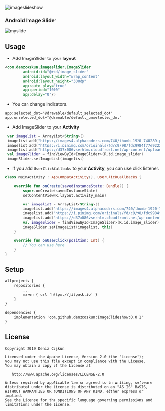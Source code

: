 ![imageslideshow](https://user-images.githubusercontent.com/15522554/54722650-009ca200-4b76-11e9-8478-c4ad0aa64aab.jpg)

### Android Image Slider

![myslide](https://user-images.githubusercontent.com/15522554/54739898-b09bfa80-4bca-11e9-9248-86161b587116.gif)
## Usage
- Add ImageSlider to your **layout**
```xml
<com.denzcoskun.imageslider.ImageSlider
        android:id="@+id/image_slider"
        android:layout_width="wrap_content"
        android:layout_height="300dp"
        app:auto_play="true"
        app:period="1000"
        app:delay="0"/>
```
- You can change indicators.
```xml
app:selected_dot="@drawable/default_selected_dot"
app:unselected_dot="@drawable/default_unselected_dot"
```
- Add ImageSlider to your **Activity**
```kt
 var imagelist = ArrayList<String>()
 imagelist.add("https://images4.alphacoders.com/740/thumb-1920-740289.png")
 imagelist.add("https://i.pinimg.com/originals/fd/c9/98/fdc9984f77e922212d62e0cd330b10c6.png")
 imagelist.add("https://d37x086vserhlm.cloudfront.net/wp-content/uploads/2016/11/24001621/your-name.-film2-e1480003095479.jpeg")
 val imageSlider = findViewById<ImageSlider>(R.id.image_slider)
 imageSlider.setImageList(imagelist)
```
- If you add `UserClickCallbaks` to your **Activity**, you can use click listener. 
```kt
class MainActivity : AppCompatActivity(), UserClickCallbacks {

    override fun onCreate(savedInstanceState: Bundle?) {
        super.onCreate(savedInstanceState)
        setContentView(R.layout.activity_main)

        var imagelist = ArrayList<String>()
        imagelist.add("https://images4.alphacoders.com/740/thumb-1920-740289.png")
        imagelist.add("https://i.pinimg.com/originals/fd/c9/98/fdc9984f77e922212d62e0cd330b10c6.png")
        imagelist.add("https://d37x086vserhlm.cloudfront.net/wp-content/uploads/2016/11/24001621/your-name.-film2-e1480003095479.jpeg")
        val imageSlider = findViewById<ImageSlider>(R.id.image_slider)
        imageSlider.setImageList(imagelist, this)
    }

    override fun onUserClick(position: Int) {
        // You can use here
    }
}
```
## Setup
```xml
allprojects {
    repositories {
        ...
        maven { url 'https://jitpack.io' }
    }
}

dependencies {
	implementation 'com.github.denzcoskun:ImageSlideshow:0.0.1'
}
```
## License
```
Copyright 2019 Deniz Coşkun

Licensed under the Apache License, Version 2.0 (the "License");
you may not use this file except in compliance with the License.
You may obtain a copy of the License at

   http://www.apache.org/licenses/LICENSE-2.0

Unless required by applicable law or agreed to in writing, software
distributed under the License is distributed on an "AS IS" BASIS,
WITHOUT WARRANTIES OR CONDITIONS OF ANY KIND, either express or implied.
See the License for the specific language governing permissions and
limitations under the License.
```
